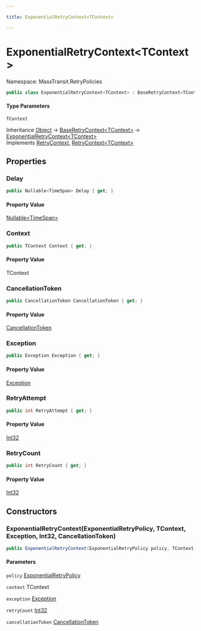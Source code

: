 ```yaml
---

title: ExponentialRetryContext<TContext>

---
```


# ExponentialRetryContext\<TContext\>

Namespace: MassTransit.RetryPolicies

```csharp
public class ExponentialRetryContext<TContext> : BaseRetryContext<TContext>, RetryContext, RetryContext<TContext>
```

#### Type Parameters

`TContext`<br/>

Inheritance [Object](https://learn.microsoft.com/en-us/dotnet/api/system.object) → [BaseRetryContext\<TContext\>](../masstransit-retrypolicies/baseretrycontext-1) → [ExponentialRetryContext\<TContext\>](../masstransit-retrypolicies/exponentialretrycontext-1)<br/>
Implements [RetryContext](../../masstransit-abstractions/masstransit/retrycontext), [RetryContext\<TContext\>](../../masstransit-abstractions/masstransit/retrycontext-1)

## Properties

### **Delay**

```csharp
public Nullable<TimeSpan> Delay { get; }
```

#### Property Value

[Nullable\<TimeSpan\>](https://learn.microsoft.com/en-us/dotnet/api/system.nullable-1)<br/>

### **Context**

```csharp
public TContext Context { get; }
```

#### Property Value

TContext<br/>

### **CancellationToken**

```csharp
public CancellationToken CancellationToken { get; }
```

#### Property Value

[CancellationToken](https://learn.microsoft.com/en-us/dotnet/api/system.threading.cancellationtoken)<br/>

### **Exception**

```csharp
public Exception Exception { get; }
```

#### Property Value

[Exception](https://learn.microsoft.com/en-us/dotnet/api/system.exception)<br/>

### **RetryAttempt**

```csharp
public int RetryAttempt { get; }
```

#### Property Value

[Int32](https://learn.microsoft.com/en-us/dotnet/api/system.int32)<br/>

### **RetryCount**

```csharp
public int RetryCount { get; }
```

#### Property Value

[Int32](https://learn.microsoft.com/en-us/dotnet/api/system.int32)<br/>

## Constructors

### **ExponentialRetryContext(ExponentialRetryPolicy, TContext, Exception, Int32, CancellationToken)**

```csharp
public ExponentialRetryContext(ExponentialRetryPolicy policy, TContext context, Exception exception, int retryCount, CancellationToken cancellationToken)
```

#### Parameters

`policy` [ExponentialRetryPolicy](../masstransit-retrypolicies/exponentialretrypolicy)<br/>

`context` TContext<br/>

`exception` [Exception](https://learn.microsoft.com/en-us/dotnet/api/system.exception)<br/>

`retryCount` [Int32](https://learn.microsoft.com/en-us/dotnet/api/system.int32)<br/>

`cancellationToken` [CancellationToken](https://learn.microsoft.com/en-us/dotnet/api/system.threading.cancellationtoken)<br/>
